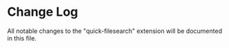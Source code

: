 # Change Log

All notable changes to the "quick-filesearch" extension will be documented in this file.